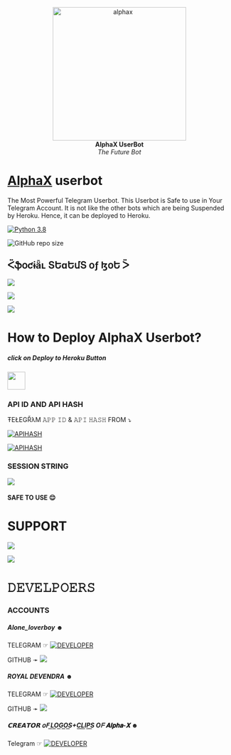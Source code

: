 <p align="center">
   
   <a href="https://github.com/TheAlphaX/AlphaX">
      <img src="resources/logos/readme.jpg" alt="alphax", height="300px",width="300px">
   </a>
   <br>
   <b>AlphaX UserBot</b><br>
   <i>The Future Bot</i>
</p>
 
   
# [AlphaX](https://telegram.me/AlphaXUpdates) userbot

The Most Powerful Telegram Userbot.
This Userbot is Safe to use in Your Telegram Account.
It is not like the other bots which are being Suspended by Heroku. Hence, it can be deployed to Heroku.


[![Python 3.8](https://img.shields.io/badge/Python-3.8%20or%20newer-blue.svg)](https://www.python.org/downloads/release/python-360/)

![GitHub repo size](https://img.shields.io/github/repo-size/TheAlphaX/Alpha-X)

## ᑈֆօƈɨǟʟ ՏԵɑԵմՏ օƒ ɮօԵ ᐵ 

<p align="left"><a href="https://github.com/TheAlphaX/Alpha-X/network/members"><img src="https://img.shields.io/github/forks/TheAlphaX/Alpha-X?label=Forks&logoColor=purple&style=social"></a><p align="left"><a href="https://github.com/TheAlphaX/Alpha-X/stargazers"><img src="https://img.shields.io/github/stars/TheAlphaX/Alpha-X?logoColor=red&style=social"></a><p align="left"><a href="https://github.com/TheAlphaX/Alpha-x"><img src="https://img.shields.io/github/last-commit/TheAlphaX/Alpha-X?logoColor=brown&style=plastic"></a>

# How to Deploy AlphaX Userbot?
##### click on Deploy to Heroku Button 

<p>



  <a href="https://heroku.com/deploy?template=https://github.com/TheAlphaX/Alpha-X"><img height="40px" src="https://img.shields.io/badge/Deploy%20To%20Heroku-black?style=for-the-badge&logo=heroku">

  </a>

</p>

     
     


### API ID AND API HASH 
ŦEŁEGŘλM 
𝙰𝙿𝙿 𝙸𝙳 & 𝙰𝙿𝙸 𝙷𝙰𝚂𝙷 
FROM 
 ⤵
   </p><p align="centre"><a href="https://my.telegram.org"> <img src="https://img.shields.io/badge/Online-APP_ID API_HASH-blue?style=for-the-badge&logo=telegram" alt="APIHASH" /></a> 

</p><p align="centre"><a href="https://t.me/Api_ScrapperRoBot"> <img src="https://img.shields.io/badge/BoT-APP_ID API_HASH-blue?style=for-the-badge&logo=telegram" alt="APIHASH" /></a> 




### SESSION STRING 
<a href="https://telegram.me/pyrosessiongen_bot" target="_blank"><img src="https://img.shields.io/badge/BoT-STRING_SESSION-orange.svg?style=for-the-badge&logo=Telegram"></a>
#### SAFE TO USE 😌



# SUPPORT 

<a href="https://telegram.me/AlphaXUpdates" target="_blank"><img src="https://img.shields.io/badge/Join-Channel-yellow.svg?style=for-the-badge&logo=Telegram"></a>

<a href="https://telegram.me/AlphaXHelpChat" target="_blank"><img src="https://img.shields.io/badge/Join-Support%20Group-red.svg?style=for-the-badge&logo=Telegram"></a>

# 𝙳𝙴𝚅𝙴𝙻𝙿𝙾𝙴𝚁𝚂

### ACCOUNTS

##### Alone_loverboy ︎☻︎

TELEGRAM ☞︎︎︎ <a href="https://t.me/Alone_loverboy"> <img src="https://img.shields.io/badge/loverboy-leaderdev-black?style=social&logo=telegram" alt="DEVELOPER" /></a>  


GITHUB ➛ <a href="https://github.com/loverboyXD" alt="LOVERBOY"><img src="https://img.shields.io/badge/github-Løverbøy-black?logo=github" /></a>

##### ROYAL DEVENDRA ☻︎

TELEGRAM ☞︎︎︎ <a href="https://t.me/Royal_Devendra"> <img src="https://img.shields.io/badge/devendra-dev-blue?style=social&logo=telegram" alt="DEVELOPER" /></a>  
 
 
GITHUB ➛ <a href="https://github.com/RoyalDevendra" alt="Devendra"><img src="https://img.shields.io/badge/github-RoyalDevendra-teal?logo=github" /></a>


 



##### 𝗖𝗥𝗘𝗔𝗧𝗢𝗥 𝗈𝖥 L͟O͟G͟O͟S͟+C͟L͟I͟P͟S͟ Oᖴ 𝐀𝐥𝐩𝐡𝐚-𝐗 ☻︎

Telegram ☞︎︎︎ <a href="https://t.me/TGM_NO_1_HACKER"> <img src="https://img.shields.io/badge/HACKER-logoguy-blue?style=social&logo=telegram" alt="DEVELOPER" /></a>







